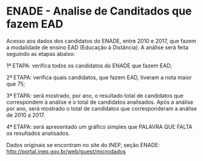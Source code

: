 # ENADE - Analise de Canditados que fazem EAD

Acesso aos dados dos candidatos do ENADE, entre 2010 e 2017, que fazem a modalidade de ensino EAD (Educação à Distância). A análise será feita seguindo as etapas abaixo:

1ª ETAPA: verifica todos os candidatos do ENADE que fazem EAD;

2ª ETAPA:  verifica quais candidatos, que fazem EAD, tiveram a nota maior que 75;

3ª ETAPA:  será mostrado, por ano, o resultado total de candidatos que correspondem à análise e o total de candidatos analisados. Após a análise por ano, será mostrado o total de candidatos que corresponderam a análise de 2010 a 2017.

4ª ETAPA: será apresentado um gráfico simples que PALAVRA QUE FALTA os resultados analisados.

Dados originais se encontram no site do INEP, seção ENADE:
http://portal.inep.gov.br/web/guest/microdados
